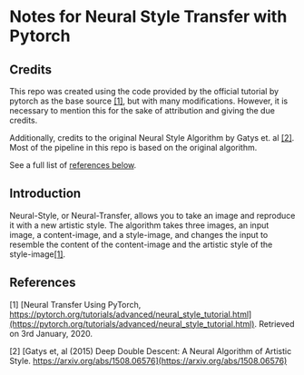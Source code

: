 # Notes for Neural Style Transfer with Pytorch

## Credits

This repo was created using the code provided by the official tutorial by pytorch as the base source [[1]](#1), but with many modifications. However, it is necessary to mention this for the sake of attribution and giving the due credits.

Additionally, credits to the original Neural Style Algorithm by Gatys et. al [[2]](#2). Most of the pipeline in this repo is based on the original algorithm.

See a full list of [references below](#references).

## Introduction

Neural-Style, or Neural-Transfer, allows you to take an image and reproduce it with a new artistic style. The algorithm takes three images, an input image, a content-image, and a style-image, and changes the input to resemble the content of the content-image and the artistic style of the style-image[[1]](#1).

## References

<a id="1">[1]</a>  [Neural Transfer Using PyTorch, https://pytorch.org/tutorials/advanced/neural_style_tutorial.html](https://pytorch.org/tutorials/advanced/neural_style_tutorial.html). Retrieved on 3rd January, 2020.

<a id="2">[2]</a> [Gatys et, al (2015) Deep Double Descent: A Neural Algorithm of Artistic Style. https://arxiv.org/abs/1508.06576](https://arxiv.org/abs/1508.06576)